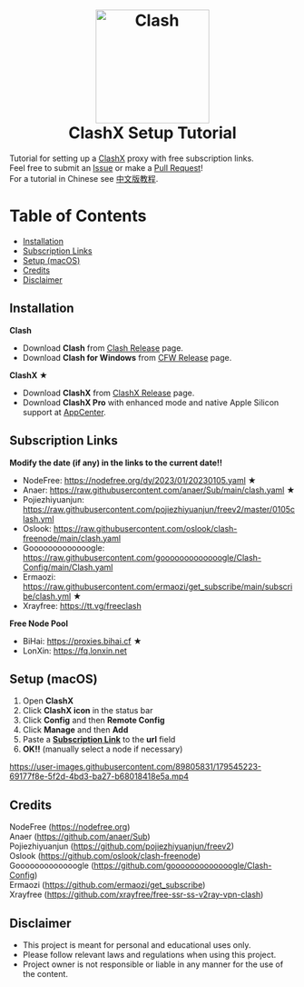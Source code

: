 <h1 align="center">
  <img src="https://github.com/Dreamacro/clash/raw/master/docs/logo.png" alt="Clash" width="200">
  <br>
  ClashX Setup Tutorial
  <br>
</h1>

Tutorial for setting up a [ClashX](https://github.com/yichengchen/clashX) proxy with free subscription links.  
Feel free to submit an [Issue](https://github.com/WilliamStar007/ClashX-TopFreeProxy/issues) or make a [Pull Request](https://github.com/WilliamStar007/ClashX-TopFreeProxy/pulls)!  
For a tutorial in Chinese see [中文版教程](https://github.com/WilliamStar007/ClashX-TopFreeProxy/blob/main/%E4%B8%AD%E6%96%87%E7%89%88.md).

# Table of Contents
* [Installation](#installation)
* [Subscription Links](#subscription-links)
* [Setup (macOS)](#setup-macos)
* [Credits](#credits)
* [Disclaimer](#disclaimer)

## Installation
**Clash**
* Download **Clash** from [Clash Release](https://github.com/Dreamacro/clash/releases) page.
* Download **Clash for Windows** from [CFW Release](https://github.com/Fndroid/clash_for_windows_pkg/releases) page.

**ClashX ★**
* Download **ClashX** from [ClashX Release](https://github.com/yichengchen/clashX/releases) page.
* Download **ClashX Pro** with enhanced mode and native Apple Silicon support at [AppCenter](https://install.appcenter.ms/users/clashx/apps/clashx-pro/distribution_groups/public).

## Subscription Links
**Modify the date (if any) in the links to the current date!!**

* NodeFree: https://nodefree.org/dy/2023/01/20230105.yaml ★
* Anaer: https://raw.githubusercontent.com/anaer/Sub/main/clash.yaml ★
* Pojiezhiyuanjun: https://raw.githubusercontent.com/pojiezhiyuanjun/freev2/master/0105clash.yml
* Oslook: https://raw.githubusercontent.com/oslook/clash-freenode/main/clash.yaml
* Gooooooooooooogle: https://raw.githubusercontent.com/gooooooooooooogle/Clash-Config/main/Clash.yaml
* Ermaozi: https://raw.githubusercontent.com/ermaozi/get_subscribe/main/subscribe/clash.yml ★
* Xrayfree: https://tt.vg/freeclash

**Free Node Pool**
* BiHai: https://proxies.bihai.cf ★
* LonXin: https://fq.lonxin.net

## Setup (macOS)
1. Open **ClashX**
2. Click **ClashX icon** in the status bar
3. Click **Config** and then **Remote Config**
4. Click **Manage** and then **Add**
5. Paste a **[Subscription Link](#subscription-links)** to the **url** field
6. **OK!!** (manually select a node if necessary)

https://user-images.githubusercontent.com/89805831/179545223-69177f8e-5f2d-4bd3-ba27-b68018418e5a.mp4

## Credits
NodeFree (https://nodefree.org)  
Anaer (https://github.com/anaer/Sub)  
Pojiezhiyuanjun (https://github.com/pojiezhiyuanjun/freev2)  
Oslook (https://github.com/oslook/clash-freenode)  
Gooooooooooooogle (https://github.com/gooooooooooooogle/Clash-Config)  
Ermaozi (https://github.com/ermaozi/get_subscribe)  
Xrayfree (https://github.com/xrayfree/free-ssr-ss-v2ray-vpn-clash)

## Disclaimer
* This project is meant for personal and educational uses only.
* Please follow relevant laws and regulations when using this project.
* Project owner is not responsible or liable in any manner for the use of the content.  

<!--
[![Star History Chart](https://api.star-history.com/svg?repos=WilliamStar007/ClashX-TopFreeProxy&type=Date)](https://star-history.com/#WilliamStar007/ClashX-TopFreeProxy&Date)
-->
